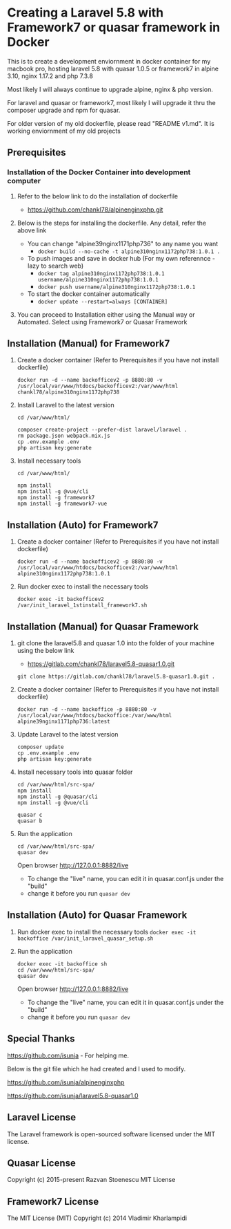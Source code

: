 # Creating a Laravel 5.8 with Framework7 or quasar framework in Docker

This is to create a development enviornment in docker container for my macbook pro, hosting laravel 5.8 with quasar 1.0.5 or framework7 in alpine 3.10, nginx 1.17.2 and php 7.3.8

Most likely I will always continue to upgrade alpine, nginx & php version.

For laravel and quasar or framework7, most likely I will upgrade it thru the composer upgrade and npm for quasar.

For older version of my old dockerfile, please read "README v1.md".  It is working enviornment of my old projects


## Prerequisites
### Installation of the Docker Container into development computer
1. Refer to the below link to do the installation of dockerfile
   - https://github.com/chankl78/alpinenginxphp.git


2. Below is the steps for installing the dockerfile.  Any detail, refer the above link
   - You can change "alpine39nginx1171php736" to any name you want
      - ```docker build --no-cache -t alpine310nginx1172php738:1.0.1 .```
   - To push images and save in docker hub (For my own referennce - lazy to search web)
      - ```docker tag alpine310nginx1172php738:1.0.1 username/alpine310nginx1172php738:1.0.1```
      - ```docker push username/alpine310nginx1172php738:1.0.1```
   - To start the docker container automatically
      - ```docker update --restart=always [CONTAINER]```

3. You can proceed to Installation either using the Manual way or Automated.  Select using Framework7 or Quasar Framework

## Installation (Manual) for Framework7
1. Create a docker container (Refer to Prerequisites if you have not install dockerfile)
   ```
   docker run -d --name backofficev2 -p 8880:80 -v /usr/local/var/www/htdocs/backofficev2:/var/www/html chankl78/alpine310nginx1172php738
   ```

2. Install Laravel to the latest version
   ```
   cd /var/www/html/

   composer create-project --prefer-dist laravel/laravel .
   rm package.json webpack.mix.js
   cp .env.example .env
   php artisan key:generate
   ```

3. Install necessary tools
   ```
   cd /var/www/html/

   npm install
   npm install -g @vue/cli
   npm install -g framework7
   npm install -g framework7-vue
   ```


## Installation (Auto) for Framework7
1. Create a docker container (Refer to Prerequisites if you have not install dockerfile)
   ```
   docker run -d --name backofficev2 -p 8880:80 -v /usr/local/var/www/htdocs/backofficev2:/var/www/html alpine310nginx1172php738:1.0.1
   ```

2. Run docker exec to install the necessary tools
   ```
   docker exec -it backofficev2 /var/init_laravel_1stinstall_framework7.sh
   ```


## Installation (Manual) for Quasar Framework
1. git clone the laravel5.8 and quasar 1.0 into the folder of your machine using the below link
   - https://gitlab.com/chankl78/laravel5.8-quasar1.0.git


   
   ```
   git clone https://gitlab.com/chankl78/laravel5.8-quasar1.0.git .
   ```


2. Create a docker container (Refer to Prerequisites if you have not install dockerfile)
   ```
   docker run -d --name backoffice -p 8880:80 -v /usr/local/var/www/htdocs/backoffice:/var/www/html alpine39nginx1171php736:latest
   ```


3. Update Laravel to the latest version
   ```
   composer update
   cp .env.example .env
   php artisan key:generate
   ```


4. Install necessary tools into quasar folder
   ```
   cd /var/www/html/src-spa/
   npm install
   npm install -g @quasar/cli
   npm install -g @vue/cli

   quasar c
   quasar b
   ```


5. Run the application
   ```
   cd /var/www/html/src-spa/
   quasar dev
   ```
   Open browser http://127.0.0.1:8882/live
      - To change the "live" name, you can edit it in quasar.conf.js under the "build"
      - change it before you run `quasar dev`


## Installation (Auto) for Quasar Framework 
1. Run docker exec to install the necessary tools
```docker exec -it backoffice /var/init_laravel_quasar_setup.sh```

2. Run the application
   ```
   docker exec -it backoffice sh
   cd /var/www/html/src-spa/
   quasar dev
   ```
   Open browser http://127.0.0.1:8882/live
      - To change the "live" name, you can edit it in quasar.conf.js under the "build"
      - change it before you run `quasar dev`

## Special Thanks

https://github.com/isunja - For helping me.

Below is the git file which he had created and I used to modify.


https://github.com/isunja/alpinenginxphp


https://github.com/isunja/laravel5.8-quasar1.0


## Laravel License

The Laravel framework is open-sourced software licensed under the MIT license.

## Quasar License

Copyright (c) 2015-present Razvan Stoenescu MIT License

## Framework7 License
The MIT License (MIT)
Copyright (c) 2014 Vladimir Kharlampidi